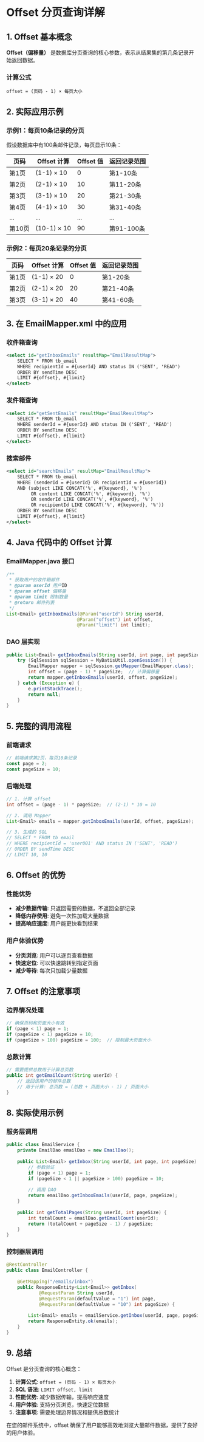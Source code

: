 # Offset 分页查询详解

## 1. Offset 基本概念

**Offset（偏移量）** 是数据库分页查询的核心参数，表示从结果集的第几条记录开始返回数据。

### 计算公式
```
offset = (页码 - 1) × 每页大小
```

## 2. 实际应用示例

### 示例1：每页10条记录的分页

假设数据库中有100条邮件记录，每页显示10条：

| 页码 | Offset 计算 | Offset 值 | 返回记录范围 |
|------|-------------|-----------|-------------|
| 第1页 | (1-1) × 10 | 0 | 第1-10条 |
| 第2页 | (2-1) × 10 | 10 | 第11-20条 |
| 第3页 | (3-1) × 10 | 20 | 第21-30条 |
| 第4页 | (4-1) × 10 | 30 | 第31-40条 |
| ... | ... | ... | ... |
| 第10页 | (10-1) × 10 | 90 | 第91-100条 |

### 示例2：每页20条记录的分页

| 页码 | Offset 计算 | Offset 值 | 返回记录范围 |
|------|-------------|-----------|-------------|
| 第1页 | (1-1) × 20 | 0 | 第1-20条 |
| 第2页 | (2-1) × 20 | 20 | 第21-40条 |
| 第3页 | (3-1) × 20 | 40 | 第41-60条 |

## 3. 在 EmailMapper.xml 中的应用

### 收件箱查询
```xml
<select id="getInboxEmails" resultMap="EmailResultMap">
    SELECT * FROM tb_email 
    WHERE recipientId = #{userId} AND status IN ('SENT', 'READ')
    ORDER BY sendTime DESC 
    LIMIT #{offset}, #{limit}
</select>
```

### 发件箱查询
```xml
<select id="getSentEmails" resultMap="EmailResultMap">
    SELECT * FROM tb_email 
    WHERE senderId = #{userId} AND status IN ('SENT', 'READ')
    ORDER BY sendTime DESC 
    LIMIT #{offset}, #{limit}
</select>
```

### 搜索邮件
```xml
<select id="searchEmails" resultMap="EmailResultMap">
    SELECT * FROM tb_email 
    WHERE (senderId = #{userId} OR recipientId = #{userId}) 
    AND (subject LIKE CONCAT('%', #{keyword}, '%') 
         OR content LIKE CONCAT('%', #{keyword}, '%') 
         OR senderId LIKE CONCAT('%', #{keyword}, '%') 
         OR recipientId LIKE CONCAT('%', #{keyword}, '%'))
    ORDER BY sendTime DESC 
    LIMIT #{offset}, #{limit}
</select>
```

## 4. Java 代码中的 Offset 计算

### EmailMapper.java 接口
```java
/**
 * 获取用户的收件箱邮件
 * @param userId 用户ID
 * @param offset 偏移量
 * @param limit 限制数量
 * @return 邮件列表
 */
List<Email> getInboxEmails(@Param("userId") String userId, 
                          @Param("offset") int offset, 
                          @Param("limit") int limit);
```

### DAO 层实现
```java
public List<Email> getInboxEmails(String userId, int page, int pageSize) {
    try (SqlSession sqlSession = MyBatisUtil.openSession()) {
        EmailMapper mapper = sqlSession.getMapper(EmailMapper.class);
        int offset = (page - 1) * pageSize;  // 计算偏移量
        return mapper.getInboxEmails(userId, offset, pageSize);
    } catch (Exception e) {
        e.printStackTrace();
        return null;
    }
}
```

## 5. 完整的调用流程

### 前端请求
```javascript
// 前端请求第2页，每页10条记录
const page = 2;
const pageSize = 10;
```

### 后端处理
```java
// 1. 计算 offset
int offset = (page - 1) * pageSize;  // (2-1) * 10 = 10

// 2. 调用 Mapper
List<Email> emails = mapper.getInboxEmails(userId, offset, pageSize);

// 3. 生成的 SQL
// SELECT * FROM tb_email 
// WHERE recipientId = 'user001' AND status IN ('SENT', 'READ')
// ORDER BY sendTime DESC 
// LIMIT 10, 10
```

## 6. Offset 的优势

### 性能优势
- **减少数据传输**: 只返回需要的数据，不返回全部记录
- **降低内存使用**: 避免一次性加载大量数据
- **提高响应速度**: 用户能更快看到结果

### 用户体验优势
- **分页浏览**: 用户可以逐页查看数据
- **快速定位**: 可以快速跳转到指定页面
- **减少等待**: 每次只加载少量数据

## 7. Offset 的注意事项

### 边界情况处理
```java
// 确保页码和页面大小有效
if (page < 1) page = 1;
if (pageSize < 1) pageSize = 10;
if (pageSize > 100) pageSize = 100;  // 限制最大页面大小
```

### 总数计算
```java
// 需要提供总数用于计算总页数
public int getEmailCount(String userId) {
    // 返回该用户的邮件总数
    // 用于计算: 总页数 = (总数 + 页面大小 - 1) / 页面大小
}
```

## 8. 实际使用示例

### 服务层调用
```java
public class EmailService {
    private EmailDao emailDao = new EmailDao();
    
    public List<Email> getInbox(String userId, int page, int pageSize) {
        // 参数验证
        if (page < 1) page = 1;
        if (pageSize < 1 || pageSize > 100) pageSize = 10;
        
        // 调用 DAO
        return emailDao.getInboxEmails(userId, page, pageSize);
    }
    
    public int getTotalPages(String userId, int pageSize) {
        int totalCount = emailDao.getEmailCount(userId);
        return (totalCount + pageSize - 1) / pageSize;
    }
}
```

### 控制器层调用
```java
@RestController
public class EmailController {
    
    @GetMapping("/emails/inbox")
    public ResponseEntity<List<Email>> getInbox(
            @RequestParam String userId,
            @RequestParam(defaultValue = "1") int page,
            @RequestParam(defaultValue = "10") int pageSize) {
        
        List<Email> emails = emailService.getInbox(userId, page, pageSize);
        return ResponseEntity.ok(emails);
    }
}
```

## 9. 总结

Offset 是分页查询的核心概念：

1. **计算公式**: `offset = (页码 - 1) × 每页大小`
2. **SQL 语法**: `LIMIT offset, limit`
3. **性能优势**: 减少数据传输，提高响应速度
4. **用户体验**: 支持分页浏览，快速定位数据
5. **注意事项**: 需要处理边界情况和提供总数统计

在您的邮件系统中，offset 确保了用户能够高效地浏览大量邮件数据，提供了良好的用户体验。


